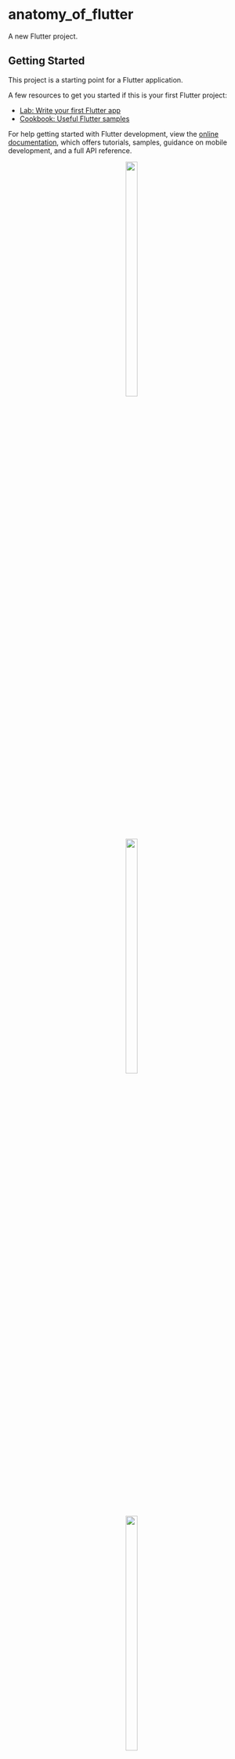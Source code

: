 # anatomy_of_flutter

A new Flutter project.

## Getting Started

This project is a starting point for a Flutter application.

A few resources to get you started if this is your first Flutter project:

- [Lab: Write your first Flutter app](https://docs.flutter.dev/get-started/codelab)
- [Cookbook: Useful Flutter samples](https://docs.flutter.dev/cookbook)

For help getting started with Flutter development, view the
[online documentation](https://docs.flutter.dev/), which offers tutorials,
samples, guidance on mobile development, and a full API reference.


<p align ="center">
  <img src = "https://github.com/Vishalk0810/anatomy_of_flutter/assets/149374506/f6572175-7de9-45e8-9ade-ae97641e66ba" width = 22%  height = 35%>
</p>

<p align ="center">
  <img src = "https://github.com/Vishalk0810/anatomy_of_flutter/assets/149374506/ca471e41-7b72-4d12-8277-ef2ffc2814dd" width = 22%  height = 35%>
</p>

<p align ="center">
  <img src = "https://github.com/Vishalk0810/anatomy_of_flutter/assets/149374506/a8047e8a-75e9-4034-85cf-663ef5897a17" width = 22%  height = 35%>
</p>

<p align ="center">
  <img src = "https://github.com/Vishalk0810/anatomy_of_flutter/assets/149374506/cf22ccc0-8b62-48df-9d7c-31149335bf8c
" width = 22%  height = 35%>
</p>



